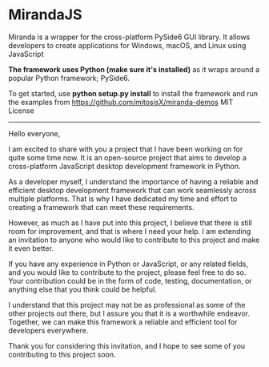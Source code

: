 # MirandaJS
Miranda is a wrapper for the cross-platform PySide6 GUI library. It allows developers to create applications for Windows, macOS, and Linux using JavaScript

<b>The framework uses Python (make sure it's installed)</b> as it wraps around a popular Python framework; PySide6.

To get started, use <b>python setup.py install</b> to install the framework and run the examples from https://github.com/mitosisX/miranda-demos
MIT License
<hr>
Hello everyone,

I am excited to share with you a project that I have been working on for quite some time now. It is an open-source project that aims to develop a cross-platform JavaScript desktop development framework in Python.

As a developer myself, I understand the importance of having a reliable and efficient desktop development framework that can work seamlessly across multiple platforms. That is why I have dedicated my time and effort to creating a framework that can meet these requirements.

However, as much as I have put into this project, I believe that there is still room for improvement, and that is where I need your help. I am extending an invitation to anyone who would like to contribute to this project and make it even better.

If you have any experience in Python or JavaScript, or any related fields, and you would like to contribute to the project, please feel free to do so. Your contribution could be in the form of code, testing, documentation, or anything else that you think could be helpful.

I understand that this project may not be as professional as some of the other projects out there, but I assure you that it is a worthwhile endeavor. Together, we can make this framework a reliable and efficient tool for developers everywhere.

Thank you for considering this invitation, and I hope to see some of you contributing to this project soon.
